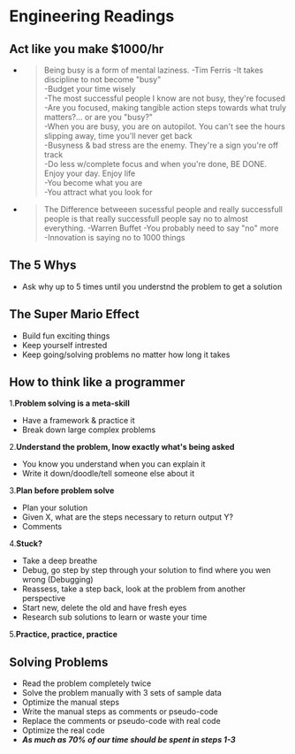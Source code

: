 # Engineering Readings

## Act like you make $1000/hr

- >Being busy is a form of mental laziness. -Tim Ferris
-It takes discipline to not become "busy"  
-Budget your time wisely  
-The most successful people I know are not busy, they're focused  
-Are you focused, making tangible action steps towards what truly matters?... or are you "busy?"  
-When you are busy, you are on autopilot. You can't see the hours slipping away, time you'll never get back  
-Busyness & bad stress are the enemy. They're a sign you're off track  
-Do less w/complete focus and when you're done, BE DONE. Enjoy your day. Enjoy life  
-You become what you are  
-You attract what you look for  
- >The Difference betweeen sucessful people and really successfull people is that really successfull people say no to almost everything. -Warren Buffet
-You probably need to say "no" more  
-Innovation is saying no to 1000 things  

## The 5 Whys

- Ask why up to 5 times until you understnd the problem to get a solution

## The Super Mario Effect

- Build fun exciting things
- Keep yourself intrested
- Keep going/solving problems no matter how long it takes

## How to think like a programmer

1.**Problem solving is a meta-skill**

- Have a framework & practice it
- Break down large complex problems

2.**Understand the problem, lnow exactly what's being asked**

- You know you understand when you can explain it
- Write it down/doodle/tell someone else about it

3.**Plan before problem solve**

- Plan your solution
- Given X, what are the steps necessary to return output Y?
- Comments

4.**Stuck?**

- Take a deep breathe
- Debug, go step by step through your solution to find where you wen wrong (Debugging)
- Reassess, take a step back, look at the problem from another perspective
- Start new, delete the old and have fresh eyes
- Research sub solutions to learn or waste your time

5.**Practice, practice, practice**

## Solving Problems

- Read the problem completely twice
- Solve the problem manually with 3 sets of sample data
- Optimize the manual steps
- Write the manual steps as comments or pseudo-code
- Replace the comments or pseudo-code with real code
- Optimize the real code
- ***As much as 70% of our time should be spent in steps 1-3***  
